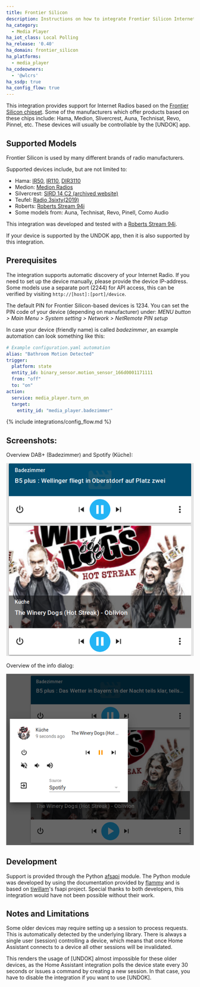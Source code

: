 ```yaml
---
title: Frontier Silicon
description: Instructions on how to integrate Frontier Silicon Internet Radios into Home Assistant.
ha_category:
  - Media Player
ha_iot_class: Local Polling
ha_release: '0.40'
ha_domain: frontier_silicon
ha_platforms:
  - media_player
ha_codeowners:
  - '@wlcrs'
ha_ssdp: true
ha_config_flow: true
---
```


This integration provides support for Internet Radios based on the [Frontier Silicon chipset]. Some of the manufacturers which offer products based on these chips include: Hama, Medion, Slivercrest, Auna, Technisat, Revo, Pinnel, etc. These devices will usually be controllable by the [UNDOK] app.

## Supported Models
Frontier Silicon is used by many different brands of radio manufacturers.

Supported devices include, but are not limited to:

* Hama: [IR50], [IR110], [DIR3110]
* Medion: [Medion Radios]
* Silvercrest: [SIRD 14 C2 (archived website)]
* Teufel: [Radio 3sixty(2019)]
* Roberts: [Roberts Stream 94i]
* Some models from: Auna, Technisat, Revo, Pinell, Como Audio

This integration was developed and tested with a [Roberts Stream 94i].

If your device is supported by the UNDOK app, then it is also supported by this integration.

## Prerequisites

The integration supports automatic discovery of your Internet Radio. If you need to set up the device manually, please provide the device IP-address. Some models use a separate port (2244) for API access, this can be verified by visiting `http://[host]:[port]/device`.

The default PIN for Frontier Silicon-based devices is 1234. You can set the PIN code of your device (depending on manufacturer) under:
*MENU button > Main Menu > System setting > Network > NetRemote PIN setup*

In case your device (friendly name) is called *badezimmer*, an example automation can look something like this:

```yaml
# Example configuration.yaml automation
alias: "Bathroom Motion Detected"
trigger:
  platform: state
  entity_id: binary_sensor.motion_sensor_166d0001171111
  from: "off"
  to: "on"
action:
  service: media_player.turn_on
  target:
    entity_id: "media_player.badezimmer"
```

{% include integrations/config_flow.md %}

## Screenshots:

Overview DAB+ (Badezimmer) and Spotify (Küche):
<p class='img'>
<img src='/images/screenshots/frontier_silicon_overview.png' />
</p>

Overview of the info dialog:
<p class='img'>
<img src='/images/screenshots/frontier_silicon_info_dialog.png' />
</p>

## Development

Support is provided through the Python [afsapi] module. The Python module was developed by using the documentation provided by [flammy] and
is based on [tiwillam]'s fsapi project. Special thanks to both developers, this integration would have not been possible without their work.

## Notes and Limitations

<div class='note warning' name="fsapi-session-note">

Some older devices may require setting up a session to process requests. This is automatically detected by the underlying library. There is always a single user (session) controlling a device, which means that once Home Assistant connects to a device all other sessions will be invalidated. 

This renders the usage of [UNDOK] almost impossible for these older devices, as the Home Assistant integration polls the device state every 30 seconds or issues a command by creating a new session. In that case, you have to disable the integration if you want to use [UNDOK].

</div>

[Frontier Silicon chipset]: https://www.frontier-silicon.com/digital-radio-solutions
[Medion Radios]: http://internetradio.medion.com/
[IR50]: https://support.hama.com/00054840/hama-internetradio-ir50-wifi
[IR110]: https://www.hama.com/00054823/hama-ir110-internet-radio-internet-radio-multi-room-app-control
[DIR3110]: https://www.hama.com/00054824/hama-digitalradio-dir3110-internetradio-dab+-fm-multiroom-app-steuerung
[MD 87466]: https://www.medion.com/gb/service/start/_product.php?msn=50051273&gid=14
[Radio 3sixty(2019)]: https://teufel.de/radio-3sixty-2019-105437000
[SIRD 14 C2 (archived website)]: https://web.archive.org/web/20191011141311/https://www.silvercrest-multiroom.de/produkte/stereo-internet-radio/
[Roberts Stream 94i]: https://www.robertsradio.com/en-gb/stream-94i
[afsapi]: https://github.com/zhelev/python-afsapi
[flammy]: https://github.com/flammy/fsapi/
[tiwillam]: https://github.com/tiwilliam/fsapi
